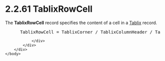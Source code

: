 <html dir="LTR" xmlns:mshelp="http://msdn.microsoft.com/mshelp" xmlns:ddue="http://ddue.schemas.microsoft.com/authoring/2003/5" xmlns:xlink="http://www.w3.org/1999/xlink" xmlns:tool="http://www.microsoft.com/tooltip">
    <head>
        <meta http-equiv="Content-Type" content="text/html; CHARSET=utf-8"></meta>
        <meta name="save" content="history"></meta>
        <title>2.2.61 TablixRowCell</title>
        <xml>
            <mshelp:toctitle title="2.2.61 TablixRowCell"></mshelp:toctitle>
            <mshelp:rltitle title="[MS-RPL]: TablixRowCell"></mshelp:rltitle>
            <mshelp:keyword index="A" term="af45cd67-6607-47a5-bfb8-2cc745249c42"></mshelp:keyword>
            <mshelp:attr name="DCSext.ContentType" value="open specification"></mshelp:attr>
            <mshelp:attr name="AssetID" value="af45cd67-6607-47a5-bfb8-2cc745249c42"></mshelp:attr>
            <mshelp:attr name="TopicType" value="kbRef"></mshelp:attr>
            <mshelp:attr name="DCSext.Title" value="[MS-RPL]: TablixRowCell" />
        </xml>
    </head>
    <body>
        <div id="header">
            <h1 class="heading">2.2.61 TablixRowCell</h1>
        </div>
        <div id="mainSection">
            <div id="mainBody">
                <div id="allHistory" class="saveHistory"></div>
                <div id="sectionSection0" class="section" name="collapseableSection">
                    

<p>The <b>TablixRowCell</b> record specifies the content of a
cell in a <a href="f8ea94d9-d2b6-4d7f-8dc4-59faa3a98b93.htm">Tablix</a>
record.</p>

<dl>
<dd>
<div><pre> TablixRowCell = TablixCorner / TablixColumnHeader / TablixRowHeader / TablixBodyRowCells
</pre></div>
</dd></dl>


                </div>
            </div>
        </div>
    </body>
</html>